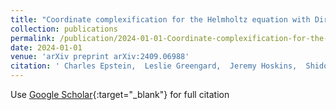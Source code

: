 ```yaml
---
title: "Coordinate complexification for the Helmholtz equation with Dirichlet boundary conditions in a perturbed half-space"
collection: publications
permalink: /publication/2024-01-01-Coordinate-complexification-for-the-Helmholtz-equation-with-Dirichlet-boundary-conditions-in-a-perturbed-half-space
date: 2024-01-01
venue: 'arXiv preprint arXiv:2409.06988'
citation: ' Charles Epstein,  Leslie Greengard,  Jeremy Hoskins,  Shidong Jiang,  Manas Rachh, &quot;Coordinate complexification for the Helmholtz equation with Dirichlet boundary conditions in a perturbed half-space.&quot; arXiv preprint arXiv:2409.06988, 2024.'
---
```

Use [Google Scholar](https://scholar.google.com/scholar?q=Coordinate+complexification+for+the+Helmholtz+equation+with+Dirichlet+boundary+conditions+in+a+perturbed+half+space){:target="_blank"} for full citation